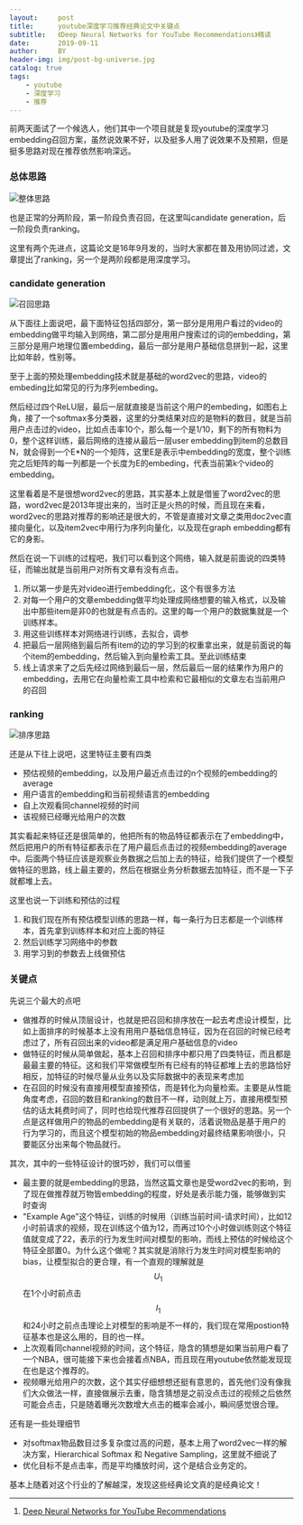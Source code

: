 ```yaml
---
layout:     post
title:      youtube深度学习推荐经典论文中关键点
subtitle:   《Deep Neural Networks for YouTube Recommendations》精读
date:       2019-09-11
author:     BY
header-img: img/post-bg-universe.jpg
catalog: true
tags:
    - youtube
    - 深度学习
    - 推荐
---
```


前两天面试了一个候选人，他们其中一个项目就是复现youtube的深度学习embedding召回方案，虽然说效果不好，以及挺多人用了说效果不及预期，但是挺多思路对现在推荐依然影响深远。

### 总体思路

![整体思路](http://yougth.top/img/youtube/all.jpg)

也是正常的分两阶段，第一阶段负责召回，在这里叫candidate generation，后一阶段负责ranking。

这里有两个先进点，这篇论文是16年9月发的，当时大家都在普及用协同过滤，文章提出了ranking，另一个是两阶段都是用深度学习。

### candidate generation

![召回思路](http://yougth.top/img/youtube/recall.jpg)

从下面往上面说吧，最下面特征包括四部分，第一部分是用用户看过的video的embedding做平均输入到网络，第二部分是用用户搜索过的词的embedding，第三部分是用户地理位置embedding，最后一部分是用户基础信息拼到一起，这里比如年龄，性别等。

至于上面的预处理embedding技术就是基础的word2vec的思路，video的embeding比如常见的行为序列embeding。

然后经过四个ReLU层，最后一层就直接是当前这个用户的embeding，如图右上角，接了一个softmax多分类器，这里的分类结果对应的是物料的数目，就是当前用户点击过的video，比如点击率10个，那么每一个是1/10，剩下的所有物料为0，整个这样训练，最后网络的连接从最后一层user embedding到item的总数目N，就会得到一个E*N的一个矩阵，这里E是表示中embedding的宽度，整个训练完之后矩阵的每一列都是一个长度为E的embeding，代表当前第k个video的embedding。 

这里看着是不是很想word2vec的思路，其实基本上就是借鉴了word2vec的思路，word2vec是2013年提出来的，当时正是火热的时候，而且现在来看，word2vec的思路对推荐的影响还是很大的，不管是直接对文章之类用doc2vec直接向量化，以及item2vec中用行为序列向量化，以及现在graph embedding都有它的身影。

然后在说一下训练的过程吧，我们可以看到这个网络，输入就是前面说的四类特征，而输出就是当前用户对所有文章有没有点击。

 1. 所以第一步是先对video进行embedding化，这个有很多方法
 2. 对每一个用户的文章embedding做平均处理成网络想要的输入格式，以及输出中那些item是非0的也就是有点击的。这里的每一个用户的数据集就是一个训练样本。
 3. 用这些训练样本对网络进行训练，去拟合，调参
 4. 把最后一层网络到最后所有item的边的学习到的权重拿出来，就是前面说的每个item的embedding，然后输入到向量检索工具。至此训练结束
 5. 线上请求来了之后先经过网络到最后一层，然后最后一层的结果作为用户的embedding，去用它在向量检索工具中检索和它最相似的文章左右当前用户的召回

### ranking

![排序思路](http://yougth.top/img/youtube/sort.jpg)

还是从下往上说吧，这里特征主要有四类

 - 预估视频的embedding，以及用户最近点击过的n个视频的embedding的average
 - 用户语言的embedding和当前视频语言的embedding
 - 自上次观看同channel视频的时间
 - 该视频已经曝光给用户的次数

其实看起来特征还是很简单的，他把所有的物品特征都表示在了embedding中，然后把用户的所有特征都表示在了用户最后点击过的视频embedding的average中。后面两个特征应该是观察业务数据之后加上去的特征，给我们提供了一个模型做特征的思路，线上最主要的，然后在根据业务分析数据去加特征，而不是一下子就都堆上去。

这里也说一下训练和预估的过程

 1. 和我们现在所有预估模型训练的思路一样，每一条行为日志都是一个训练样本，首先拿到训练样本和对应上面的特征
 2. 然后训练学习网络中的参数
 3. 用学习到的参数去上线做预估

### 关键点

先说三个最大的点吧

 - 做推荐的时候从顶层设计，也就是把召回和排序放在一起去考虑设计模型，比如上面排序的时候基本上没有用用户基础信息特征，因为在召回的时候已经考虑过了，所有召回出来的video都是满足用户基础信息的video
 - 做特征的时候从简单做起，基本上召回和排序中都只用了四类特征，而且都是最最主要的特征。这和我们平常做模型所有已经有的特征都堆上去的思路恰好相反，加特征的时候尽量从业务以及实际数据中的表现来考虑加
 - 在召回的时候没有直接用模型直接预估，而是转化为向量检索。主要是从性能角度考虑，召回的数目和ranking的数目不一样，动则就上万，直接用模型预估的话太耗费时间了，同时也给现代推荐召回提供了一个很好的思路。另一个点是这样做用户的物品的embedding是有关联的，活着说物品是基于用户的行为学习的，而且这个模型初始的物品embedding对最终结果影响很小，只要能区分出来每个物品就行。

其次，其中的一些特征设计的很巧妙，我们可以借鉴

 - 最主要的就是embedding的思路，当然这篇文章也是受word2vec的影响，到了现在做推荐就万物皆embedding的程度，好处是表示能力强，能够做到实时查询
 - "Example Age"这个特征，训练的时候用（训练当前时间-请求时间），比如12小时前请求的视频，现在训练这个值为12，而再过10个小时做训练则这个特征值就变成了22，表示的行为发生时间对模型的影响，而线上预估的时候给这个特征全部置0。为什么这个做呢？其实就是消除行为发生时间对模型影响的bias，让模型拟合的更合理，有一个直观的理解就是$$U_1$$在1个小时前点击$$I_1$$和24小时之前点击理论上对模型的影响是不一样的，我们现在常用postion特征基本也是这么用的，目的也一样。
 - 上次观看同channel视频的时间，这个特征，隐含的猜想是如果当前用户看了一个NBA，很可能接下来也会接着点NBA，而且现在用youtube依然能发现现在也是这个推荐的。
 - 视频曝光给用户的次数，这个其实仔细想想还挺有意思的，首先他们没有像我们大众做法一样，直接做展示去重，隐含猜想是之前没点击过的视频之后依然可能会点击，只是随着曝光次数增大点击的概率会减小，瞬间感觉很合理。

还有是一些处理细节

 - 对softmax物品数目过多复杂度过高的问题，基本上用了word2vec一样的解决方案，Hierarchical Softmax 和 Negative Sampling，这里就不细说了
 - 优化目标不是点击率，而是平均播放时间，这个是结合业务定的。

基本上随着对这个行业的了解越深，发现这些经典论文真的是经典论文！

---

1. [Deep Neural Networks for YouTube Recommendations](https://research.google.com/pubs/archive/45530.pdf)
